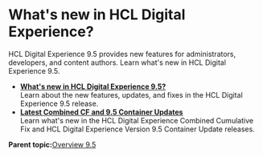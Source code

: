 # What's new in HCL Digital Experience?

HCL Digital Experience 9.5 provides new features for administrators, developers, and content authors. Learn what's new in HCL Digital Experience 9.5.

-   **[What's new in HCL Digital Experience 9.5?](../overview/intr_new95.md)**  
Learn about the new features, updates, and fixes in the HCL Digital Experience 9.5 release.
-   **[Latest Combined CF and 9.5 Container Updates](../overview/new_cf_95.md)**  
Learn what's new in the HCL Digital Experience Combined Cumulative Fix and HCL Digital Experience Version 9.5 Container Update releases.

**Parent topic:**[Overview 9.5](../overview/intro_container.md)

